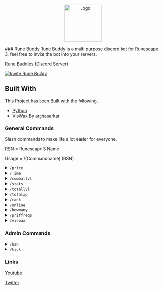 <p align="center">
  <a href=https://github.com/MrRelliks/RuneBuddy">
    <img src="http://r3l.itmatt.co/images/image1.png" alt="Logo" width="120" height="120">
                                                                                       </a></p>
### Rune Buddy
Rune Buddy is a multi purpose discord bot for Runescape 3, feel free to invite the bot into your servers.

[Rune Buddies (Discord Server)](https://discord.gg/kTmWQ8JDRv)


[![Invite Rune Buddy](https://hypixel.net/attachments/invitenow-png.1612590/ "Invite Rune Buddy")](https://discord.com/oauth2/authorize?client_id=703207823777202186&permissions=8&scope=bot%20applications.commands "Invite Rune Buddy")

## Built With

This Project has been Built with the following.

* [Python](https://www.python.org/)
* [VisWax By arghasarkar](https://github.com/arghasarkar/discord-bot-runescape-vis-wax)

### General Commands

Slash commands to make life a lot easier for everyone.

RSN = Runescape 3 Name

Usage = /(Commandname) (RSN)

<details>
  <summary><code>/price</code></summary>

![Price](https://i.imgur.com/e5hzaJQ.png)

Grab a price from the grand exchange (I reccomend using SUITY Bot for more accurate pricing on high tier items)
</details>


<details>
  <summary><code>/Time</code></summary>
![Time](https://i.imgur.com/BmRjlGy.png)

Get the current game time.
</details>

<details>
  <summary><code>/combatlvl</code></summary>
![combatlvl](https://i.imgur.com/WkNzVsY.png)

Quickly display the combat level of a particular user. (uses Rune Metrics).
</details>

<details>
  <summary><code>/stats</code></summary>
![Stats](https://i.imgur.com/u8CedvB.png)

Displays your runescape 3 stats in an embed.
</details>



<details>
  <summary><code>/totallvl</code></summary>
![TotalLvl](https://i.imgur.com/r3BVQOR.png)

Displays your total level. Pulled from the Runescape Highscores.
</details>

<details>
  <summary><code>/totalxp</code></summary>
<br>
  

Displays your total XP. Pulled from the Runescape Highscores.
</details>

<details>
  <summary><code>/rank</code></summary>
<br>
  

Displays your player rank. Pulled from the Runescape Highscores.
</details>

<details>
  <summary><code>/online</code></summary>
<br>
  

Displays how many people are currently playing Runescape (Includes OSRS too)
</details>


<details>
  <summary><code>/howmany</code></summary>
<br>
  

Displays how many registered users there are for Runescape.
</details>

<details>
  <summary><code>/priffreqs</code></summary>
<br>
  

Quickly see if you meet the requirements for the Priff questline.
</details>

<details>
  <summary><code>/viswax</code></summary>
<br>
  

See the current viswax combinations.
</details>


             
 ### Admin Commands 
 <details>
  <summary><code>/ban</code></summary>
<br>
  

Ban a user from your discord server.
</details>
             
 <details>
  <summary><code>/kick</code></summary>
<br>
  

Kicks a user from your server.
</details>
             

             


### Links

[Youtube](http://youtube.com/c/mrrelliks/)

[Twitter](http://twitter.com/mattthedean)

